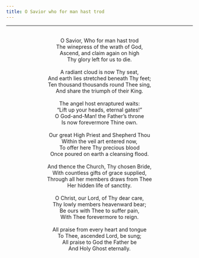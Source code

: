 ```yaml
---
title: O Savior who for man hast trod
---
```


---
<center>
<br/>
O Savior, Who for man hast trod<br/>
The winepress of the wrath of God,<br/>
Ascend, and claim again on high<br/>
Thy glory left for us to die.<br/>
<br/>
A radiant cloud is now Thy seat,<br/>
And earth lies stretched beneath Thy feet;<br/>
Ten thousand thousands round Thee sing,<br/>
And share the triumph of their King.<br/>
<br/>
The angel host enraptured waits:<br/>
“Lift up your heads, eternal gates!”<br/>
O God-and-Man! the Father’s throne<br/>
Is now forevermore Thine own.<br/>
<br/>
Our great High Priest and Shepherd Thou<br/>
Within the veil art entered now,<br/>
To offer here Thy precious blood<br/>
Once poured on earth a cleansing flood.<br/>
<br/>
And thence the Church, Thy chosen Bride,<br/>
With countless gifts of grace supplied,<br/>
Through all her members draws from Thee<br/>
Her hidden life of sanctity.<br/>
<br/>
O Christ, our Lord, of Thy dear care,<br/>
Thy lowly members heavenward bear;<br/>
Be ours with Thee to suffer pain,<br/>
With Thee forevermore to reign.<br/>
<br/>
All praise from every heart and tongue<br/>
To Thee, ascended Lord, be sung;<br/>
All praise to God the Father be<br/>
And Holy Ghost eternally.<br/>

</center>